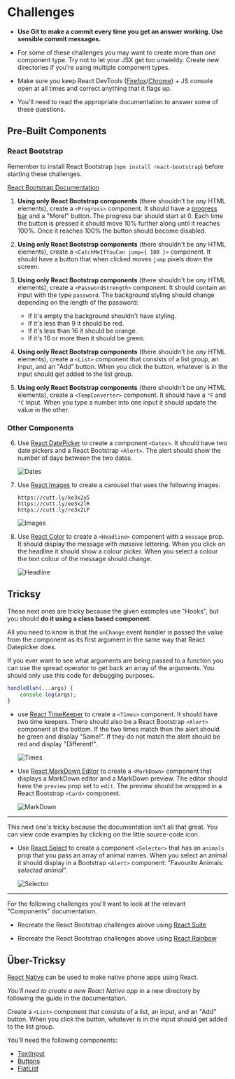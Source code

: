 # Challenges

- **Use Git to make a commit every time you get an answer working. Use sensible commit messages.**

- For some of these challenges you may want to create more than one component type. Try not to let your JSX get too unwieldy. Create new directories if you're using multiple component types.

- Make sure you keep React DevTools ([Firefox](https://addons.mozilla.org/en-US/firefox/addon/react-devtools/)/[Chrome](https://chrome.google.com/webstore/detail/react-developer-tools/fmkadmapgofadopljbjfkapdkoienihi)) + JS console open at all times and correct anything that it flags up.

- You'll need to read the appropriate documentation to answer some of these questions.

## Pre-Built Components

### React Bootstrap

Remember to install React Bootstrap (`npm install react-bootstrap`) before starting these challenges.

[React Bootstrap Documentation](https://react-bootstrap.github.io/components/alerts/)

1) **Using only React Bootstrap components** (there shouldn't be *any* HTML elements), create a `<Progress>` component. It should have a [progress bar](https://react-bootstrap.github.io/components/progress/) and a "More!" button. The progress bar should start at 0. Each time the button is pressed it should move 10% further along until it reaches 100%. Once it reaches 100% the button should become disabled.

2) **Using only React Bootstrap components** (there shouldn't be *any* HTML elements), create a `<CatchMeIfYouCan jump={ 100 }>` component. It should have a button that when clicked moves `jump` pixels down the screen.

3) **Using only React Bootstrap components** (there shouldn't be *any* HTML elements), create a `<PasswordStrength>` component. It should contain an input with the type `password`. The background styling should change depending on the length of the password:

    - If it's empty the background shouldn't have styling.
    - If it's less than 9 it should be red.
    - If it's less than 16 it should be orange.
    - If it's 16 or more then it should be green.

4) **Using only React Bootstrap components** (there shouldn't be *any* HTML elements), create a `<List>` component that consists of a list group, an input, and an "Add" button. When you click the button, whatever is in the input should get added to the list group.

5) **Using only React Bootstrap components** (there shouldn't be *any* HTML elements), create a `<TempConverter>` component. It should have a `°F` and `°C` input. When you type a number into one input it should update the value in the other.

### Other Components

6) Use [React DatePicker](https://github.com/Hacker0x01/react-datepicker/) to create a component `<Dates>`. It should have two date pickers and a React Bootstrap `<Alert>`. The alert should show the number of days between the two dates.

    ![Dates](img/Dates.gif)


7) Use [React Images](https://jossmac.github.io/react-images/) to create a carousel that uses the following images:

    ```
    https://cutt.ly/ke3x2y5
    https://cutt.ly/ee3x2lR
    https://cutt.ly/re3x2LP
    ```

    ![Images](img/Images.gif)


8) Use [React Color](http://casesandberg.github.io/react-color/) to create a `<Headline>` component with a `message` prop. It should display the message with *massive* lettering. When you click on the headline it should show a colour picker. When you select a colour the text colour of the message should change.

    ![Headline](img/Headline.gif)


## Tricksy

These next ones are tricky because the given examples use "Hooks", but you should **do it using a class based component**.

All you need to know is that the `onChange` event handler is passed the value from the component as its first argument in the same way that React Datepicker does.

If you ever want to see what arguments are being passed to a function you can use the spread operator to get back an array of the arguments.  You should only use this code for debugging purposes.

```javascript
handleBlah(...args) {
    console.log(args);
}
```

- use [React TimeKeeper](https://catc.github.io/react-timekeeper/) to create a `<Times>` component. It should have two time keepers. There should also be a React Bootstrap `<Alert>` component at the bottom. If the two times match then the alert should be green and display "Same!". If they do not match the alert should be red and display "Different!".

    ![Times](img/Times.gif)

- Use [React MarkDown Editor](https://github.com/uiwjs/react-md-editor) to create a `<MarkDown>` component that displays a MarkDown editor and a MarkDown preview. The editor should have the `preview` prop set to `edit`.  The preview should be wrapped in a React Bootstrap `<Card>` component.

    ![MarkDown](img/MarkDown.gif)

---

This next one's tricky because the documentation isn't all that great. You can view code examples by clicking on the little source-code icon.

- Use [React Select](https://react-select.com/home) to create a component `<Selector>` that has an `animals` prop that you pass an array of animal names. When you select an animal it should display in a Bootstrap `<Alert>` component: "Favourite Animals: *selected animal*".

    ![Selector](img/Selector.gif)


---

For the following challenges you'll want to look at the relevant "Components" documentation.

- Recreate the React Bootstrap challenges above using [React Suite](https://rsuitejs.com/en/)

- Recreate the React Bootstrap challenges above using [React Rainbow](https://react-rainbow.web.app)


## Über-Tricksy

[React Native](https://facebook.github.io/react-native/docs/getting-started.html) can be used to make native phone apps using React.

*You'll need to create a new React Native app* in a new directory by following the guide in the documentation.

Create a `<List>` component that consists of a list, an input, and an "Add" button. When you click the button, whatever is in the input should get added to the list group.

You'll need the following components:

- [TextInput](https://facebook.github.io/react-native/docs/textinput)
- [Buttons](https://facebook.github.io/react-native/docs/button)
- [FlatList](https://facebook.github.io/react-native/docs/flatlist)
